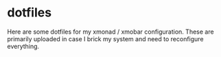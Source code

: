 # dotfiles
Here are some dotfiles for my xmonad / xmobar configuration. These are primarily uploaded in case I brick my system and need to reconfigure everything.
